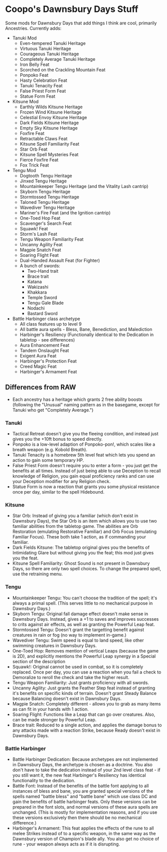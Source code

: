 # Coopo's Dawnsbury Days Stuff

Some mods for Dawnsbury Days that add things I think are cool, primarily Ancestries. Currently adds:

* Tanuki Mod
	* Even-tempered Tanuki Heritage
	* Virtuous Tanuki Heritage
	* Courageous Tanuki Heritage	
    * Completely Average Tanuki Heritage
	* Iron Belly Feat
	* Scorched on the Crackling Mountain Feat
    * Ponpoko Feat
    * Hasty Celebration Feat
    * Tanuki Tenacity Feat
    * False Priest Form Feat
    * Statue Form Feat
* Kitsune Mod
    * Earthly Wilds Kitsune Heritage
	* Frozen Wind Kitsune Heritage
	* Celestial Envoy Kitsune Heritage
	* Dark Fields Kitsune Heritage
	* Empty Sky Kitsune Heritage
	* Foxfire Feat
	* Retractable Claws Feat
	* Kitsune Spell Familiarity Feat
	* Star Orb Feat
    * Kitsune Spell Mysteries Feat
    * Fierce Foxfire Feat
    * Fox Trick Feat
* Tengu Mod
    * Dogtooth Tengu Heritage
    * Jinxed Tengu Heritage
    * Mountainkeeper Tengu Heritage (and the Vitality Lash cantrip)
    * Skyborn Tengu Heritage
    * Stormtossed Tengu Heritage
    * Taloned Tengu Heritage
    * Wavediver Tengu Heritage
    * Mariner's Fire Feat (and the Ignition cantrip)
    * One-Toed Hop Feat
    * Scavenger's Search Feat
    * Squawk! Feat
    * Storm's Lash Feat
    * Tengu Weapon Familiarity Feat
    * Uncanny Agility Feat
    * Magpie Snatch Feat
    * Soaring Flight Feat
    * Dual-Handed Assault Feat (for Fighter)
    * A bunch of swords:
        * Two-Hand trait
        * Brace trait
        * Katana
        * Wakizashi
        * Khakkara
        * Temple Sword
        * Tengu Gale Blade
        * Nodachi
        * Bastard Sword
* Battle Harbinger class archetype
    * All class features up to level 9
    * All battle aura spells - Bless, Bane, Benediction, and Malediction
    * Harbinger's Resiliency (Functionally identical to the Dedication in tabletop - see differences)
    * Aura Enhancement Feat
    * Tandem Onslaught Feat
    * Exigent Aura Feat
    * Harbinger's Protection Feat
    * Creed Magic Feat
    * Harbinger's Armament Feat


## Differences from RAW
* Each ancestry has a heritage which grants 2 free ability boosts (following the "Unusual" naming pattern as in the basegame, except for Tanuki who get "Completely Average.")
### Tanuki
* Tactical Retreat doesn't give you the fleeing condition, and instead just gives you the +10ft bonus to speed directly. 
* Ponpoko is a low-level adaption of Ponpoko-pon!, which scales like a breath weapon (e.g. Kobold Breath).
* Tanuki Tenacity is a homebrew 5th level feat which lets you spend an action to gain some temporary HP.
* False Priest Form doesn't require you to enter a form - you just get the benefits at all times. Instead of just being able to use Deception to recall knowledge of Religion, you gain equal proficiency ranks and can use your Deception modifier for any Religion check.
* Statue Form is now a reaction that grants you some physical resistance once per day, similar to the spell Hidebound.
### Kitsune
* Star Orb: Instead of giving you a familiar (which don't exist in Dawnsbury Days), the Star Orb is an item which allows you to use two familiar abilities from the tabletop game. The abilities are Orb Restoration (emulating Restorative Familiar) and Orb Focus (emulating Familiar Focus). These both take 1 action, as if commanding your familiar.
* Dark Fields Kitsune: The tabletop original gives you the benefits of Intimidating Glare but without giving you the feat; this mod just gives you the feat.
* Kitsune Spell Familiarity: Ghost Sound is not present in Dawnsbury Days, so there are only two spell choices. To change the prepared spell, use the retraining menu.
### Tengu
* Mountainkeeper Tengu: You can't choose the tradition of the spell; it's always a primal spell. (This serves little to no mechanical purpose in Dawnsbury Days.)
* Skyborn Tengu: Original fall damage effect doesn't make sense in Dawnsbury Days. Instead, gives a +1 to saves and improves successes to crits against air effects, as well as granting the Powerful Leap feat.
* Stormtossed Tengu: Doesn't grant the targetting benefit against creatures in rain or fog (no way to implement in-game.)
* Wavediver Tengu: Swim speed is equal to land speed, like other swimming creatures in Dawnsbury Days.
* One-Toed Hop: Removes mention of vertical Leaps (because the game is 2D), and explicitly mentions the Powerful Leap synergy in a Special section of the description
* Squawk!: Original cannot be used in combat, so it is completely replaced. Once per day, you can use a reaction when you fail a check to Demoralize to reroll the check and take the higher result.
* Tengu Weapon Familiarity: Just grants proficiency with all swords. 
* Uncanny Agility: Just grants the Feather Step feat instead of granting it's benefits on specific kinds of terrain. Doesn't grant Steady Balance because Balancing doesn't exist in Dawnsbury Days.
* Magpie Snatch: Completely different - allows you to grab as many items as can fit in your hands with 1 action.
* Soaring Flight: Functions like a Leap that can go over creatures. Also, can be made stronger by Powerful Leap.
* Brace trait: Reduced to a single action, and applies the damage bonus to any attacks made with a reaction Strike, because Ready doesn't exist in Dawnsbury Days.
### Battle Harbinger
* Battle Harbinger Dedication: Because archetypes are not implemented in Dawnsbury Days, the archetype is chosen as a doctrine. You also don't have to take the dedication instead of your 2nd level class feat - if you still want it, the new feat Harbinger's Resiliency has identical functionality to the dedication.
* Battle Font: Instead of the benefits of the battle font applying to all instances of bless and bane, you are granted special versions of the spells named "battle bless" and "battle bane" which use class DC and gain the benefits of battle harbinger feats. Only these versions can be prepared in the font slots, and normal versions of these aura spells are unchanged. (This is mostly for implementation reasons, and if you use these versions exclusively then there should be no mechanical difference.)
* Harbinger's Armament: This feat applies the effects of the rune to all melee Strikes instead of to a specific weapon, in the same way as the Dawnsbury version of Champion's blade ally. You also get no choice of rune - your weapon always acts as if it is disrupting.